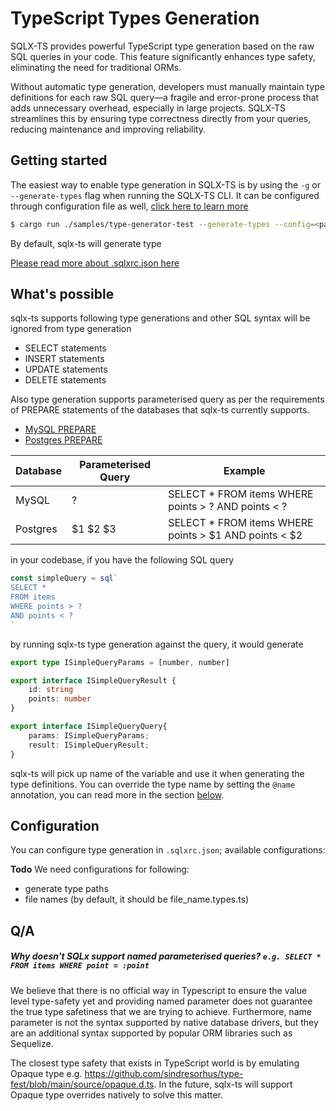 # TypeScript Types Generation

SQLX-TS provides powerful TypeScript type generation based on the raw SQL queries in your code. This feature significantly enhances type 
safety, eliminating the need for traditional ORMs.

Without automatic type generation, developers must manually maintain type definitions for each raw SQL query—a fragile and error-prone 
process that adds unnecessary overhead, especially in large projects. SQLX-TS streamlines this by ensuring type correctness directly from 
your queries, reducing maintenance and improving reliability.

## Getting started

The easiest way to enable type generation in SQLX-TS is by using the `-g` or `--generate-types` flag when running the SQLX-TS CLI.
It can be configured through configuration file as well, [click here to learn more](/connect/config-file)

```bash
$ cargo run ./samples/type-generator-test --generate-types --config=<path to .sqlxrc.json>
```

By default, sqlx-ts will generate type

[Please read more about .sqlxrc.json here](./2.1.configs-file-based.md)

## What's possible

sqlx-ts supports following type generations and other SQL syntax will be ignored from type generation

- SELECT statements
- INSERT statements
- UPDATE statements
- DELETE statements

Also type generation supports parameterised query as per the requirements of PREPARE statements of the databases
that sqlx-ts currently supports.
- [MySQL PREPARE](https://dev.mysql.com/doc/refman/8.0/en/prepare.html)
- [Postgres PREPARE](https://www.postgresql.org/docs/current/sql-prepare.html)

| Database | Parameterised Query | Example                                               |
|----------|---------------------|-------------------------------------------------------|
| MySQL    | ?                   | SELECT * FROM items WHERE points > ? AND points < ?   |
| Postgres | $1 $2 $3            | SELECT * FROM items WHERE points > $1 AND points < $2 |

in your codebase, if you have the following SQL query

```typescript
const simpleQuery = sql`
SELECT *
FROM items
WHERE points > ?
AND points < ?
`
```

by running sqlx-ts type generation against the query, it would generate

```typescript
export type ISimpleQueryParams = [number, number]

export interface ISimpleQueryResult {
    id: string
    points: number
}

export interface ISimpleQueryQuery{
    params: ISimpleQueryParams;
    result: ISimpleQueryResult;
}
```

sqlx-ts will pick up name of the variable and use it when generating the type definitions. You can override
the type name by setting the `@name` annotation, you can read more in the section [below](#annotations).

## Configuration

You can configure type generation in `.sqlxrc.json`; available configurations:

**Todo**
We need configurations for following:
- generate type paths
- file names (by default, it should be file_name.types.ts)

## Q/A

##### Why doesn't SQLx support named parameterised queries? `e.g. SELECT * FROM items WHERE point = :point`

We believe that there is no official way in Typescript to ensure the value level type-safety yet and providing named parameter does not guarantee
the true type safetiness that we are trying to achieve. Furthermore, name parameter is not the syntax supported by native database drivers, but
they are an additional syntax supported by popular ORM libraries such as Sequelize.

The closest type safety that exists in TypeScript world is by emulating Opaque type e.g. https://github.com/sindresorhus/type-fest/blob/main/source/opaque.d.ts.
In the future, sqlx-ts will support Opaque type overrides natively to solve this matter.

